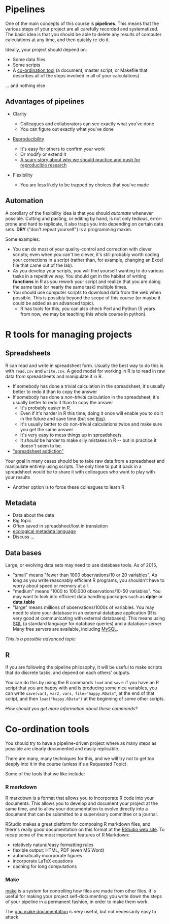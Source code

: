 Pipelines
=========

One of the main concepts of this course is **pipelines**. This means
that the various steps of your project are all carefully recorded and
systematized. The basic idea is that you should be able to delete any
results of computer calculations at any time, and then quickly re-do it.

Ideally, your project should depend on:

-   Some data files
-   Some scripts
-   A [co-ordination tool](co-ordination_tool.html) (a document,
    master script, or Makefile that describes all of the steps involved
    in all of your calculations)

... and nothing else

Advantages of pipelines
-----------------------

-   Clarity
    -   Colleagues and collaborators can see exactly what you've done
    -   You can figure out exactly what you've done


-   [Reproducibility](http://reproducibleresearch.net/index.php/RR_links)
    -   It's easy for others to confirm your work
    -   Or modify or extend it
    -   [A scary story about why we should practice and push for
        reproducible research](http://www.economist.com/node/21528593)


-   Flexibility
    -   You are less likely to be trapped by choices that you've made

Automation
----------

A corollary of the flexibility idea is that you should *automate*
whenever possible. Cutting and pasting, or editing by hand, is not only
tedious, error-prone and hard to replicate, it also traps you into
depending on certain data sets. **DRY** ("don't repeat yourself") is a
programming maxim.

Some examples:

-   You can do most of your quality-control and correction with clever
    scripts; even when you can't be clever, it's still probably worth
    coding your corrections in a script (rather than, for example,
    changing an Excel file that came out of the lab).
-   As you develop your scripts, you will find yourself wanting to do
    various tasks in a repetitive way. You should get in the habitat of
    writing **functions** in R as you rework your script and realize
    that you are doing the same task (or nearly the same task)
    multiple times.
-   You should use computer scripts to download data from the web
    when possible. This is possibly beyond the scope of this course (or
    maybe it could be added as an advanced topic).
    -   R has tools for this, you can also check Perl and Python (5
        years from now, we may be teaching this whole course in python).

R tools for managing projects
=============================

Spreadsheets
------------

R can read and write in spreadsheet form. Usually the best way to do
this is with `read.csv` and `write.csv`. A good model for working in R
is to read in raw data from spreadsheets and manipulate it in R.

-   If somebody has done a trivial calculation in the spreadsheet, it's
    usually better to redo it than to copy the answer
-   If somebody has done a *non-trivial* calculation in the spreadsheet,
    it's usually better to redo it than to copy the answer
    -   It's probably easier in R.
    -   Even if it's harder in R this time, doing it once will enable
        you to do it in the future and save time (but see
        [this](http://xkcd.com/1319/)).
    -   It's usually better to do non-trivial calculations twice and
        make sure you get the same answer
    -   It's very easy to mess things up in spreadsheets
    -   It *should* be harder to make silly mistakes in R -- but in
        practice it doesn't seem to be.
-   ["spreadsheet
    addiction"](http://www.burns-stat.com/documents/tutorials/spreadsheet-addiction/)

Your goal in many cases should be to take raw data from a spreadsheet
and manipulate entirely using scripts. The only time to put it back in a
spreadsheet would be to share it with colleagues who want to play with
your results

-   Another option is to force these colleagues to learn R

Metadata
--------

-   Data about the data
-   Big topic
-   Often saved in spreadsheet/lost in translation
-   [ecological metadata language](https://github.com/ropensci/EML)
-   Discuss ...

Data bases
----------

Large, or evolving data sets may need to use database tools. As of 2015,

-   "small" means "fewer than 1000 observations/10 or 20 variables". As
    long as you write reasonably efficient R programs, you shouldn't
    have to worry about speed or memory at all.
-   "medium" means "1000 to 100,000 observations/10-50 variables". You
    may want to look into efficient data handling packages such as
    **dplyr** or **data.table**
-   "large" means millions of observations/1000s of variables. You may
    need to store your database in an external database application (R
    is very good at communicating with external databases). This means
    using [ SQL](Wikipedia:SQL.html) (a standard language for
    database queries) and a database server. Many free servers are
    available, including [ MySQL](Wikipedia:MySQL.html).

*This is a possible advanced topic*

R
-

If you are following the pipeline philosophy, it will be useful to make
scripts that do discrete tasks, and depend on each others' outputs.

You can do this by using the R commands `load` and `save`: if you have
an R script that you are happy with and is producing some nice
variables, you can write `save(var1,` `var2,` `vars,`
`file="happy.RData"`, at the end of that script, and then
`load("happy.RData")` at the beginning of some other scripts.

*How should you get more information about these commands?*

Co-ordination tools
===================

You should try to have a pipeline-driven project where as many steps as
possible are clearly documented and easily replicable.

There are many, many techniques for this, and we will try not to get too
deeply into it in the course (unless it's a Requested Topic).

Some of the tools that we like include:

### R markdown

R markdown is a format that allows you to incorporate R code into your documents. This allows you to develop and document your project at the same time, and to allow your documentation to evolve directly into a document that can be submitted to a supervisory committee or a journal.

RStudio makes a great platform for composing R markdown files, and
there's really good documentation on this format at the [RStudio web
site](http://rmarkdown.rstudio.com/). To recap some of the most
important features of R Markdown:

-   relatively natural/easy formatting rules
-   flexible output: HTML, PDF (even MS Word)
-   automatically incorporate figures
-   incorporate LaTeX equations
-   caching for long computations

### Make

[ make](Wikipedia:Make_(software).html) is a system for
controlling how files are made from other files. It is useful for making
your project self-documenting: you write down the steps of your pipeline
in a permanent fashion, in order to make them work.

The [gnu make documentation](http://www.gnu.org/software/make/manual/make.html) is very useful, but not necessarily easy to attack.

